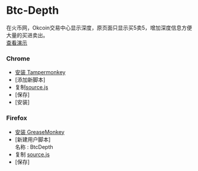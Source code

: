 Btc-Depth
===========

在火币网，Okcoin交易中心显示深度，原页面只显示买5卖5，增加深度信息方便大量的买进卖出。  
[查看演示](https://github.com/hemon/btc-depth/blob/master/docs/okcoin.png)

### Chrome 
- [安装 Tampermonkey](https://chrome.google.com/webstore/detail/tampermonkey/dhdgffkkebhmkfjojejmpbldmpobfkfo)
- [添加新脚本]  
- 复制[source.js](https://raw.githubusercontent.com/hemon/btc-depth/master/source.js)
- [保存] 
- [安装] 

### Firefox
- [安装 GreaseMonkey](https://addons.mozilla.org/zh-CN/firefox/addon/greasemonkey)
- [新建用户脚本]  
  名称 : BtcDepth 
- 复制 [source.js](https://raw.githubusercontent.com/hemon/btc-depth/master/source.js)
- [保存] 
